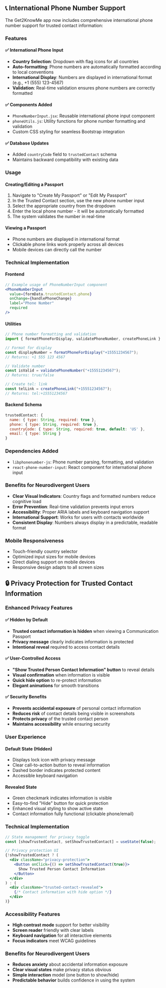 ## 📞 International Phone Number Support

The Get2KnowMe app now includes comprehensive international phone number support for trusted contact information:

### Features

#### ✅ International Phone Input
- **Country Selection**: Dropdown with flag icons for all countries
- **Auto-formatting**: Phone numbers are automatically formatted according to local conventions
- **International Display**: Numbers are displayed in international format (e.g., +1 (555) 123-4567)
- **Validation**: Real-time validation ensures phone numbers are correctly formatted

#### ✅ Components Added
- `PhoneNumberInput.jsx`: Reusable international phone input component
- `phoneUtils.js`: Utility functions for phone number formatting and validation
- Custom CSS styling for seamless Bootstrap integration

#### ✅ Database Updates
- Added `countryCode` field to `trustedContact` schema
- Maintains backward compatibility with existing data

### Usage

#### Creating/Editing a Passport
1. Navigate to "Create My Passport" or "Edit My Passport"
2. In the Trusted Contact section, use the new phone number input
3. Select the appropriate country from the dropdown
4. Enter the local phone number - it will be automatically formatted
5. The system validates the number in real-time

#### Viewing a Passport
- Phone numbers are displayed in international format
- Clickable phone links work properly across all devices
- Mobile devices can directly call the number

### Technical Implementation

#### Frontend
```jsx
// Example usage of PhoneNumberInput component
<PhoneNumberInput
  value={formData.trustedContact.phone}
  onChange={handlePhoneChange}
  label="Phone Number"
  required
/>
```

#### Utilities
```javascript
// Phone number formatting and validation
import { formatPhoneForDisplay, validatePhoneNumber, createPhoneLink } from '../utils/phoneUtils.js';

// Format for display
const displayNumber = formatPhoneForDisplay("+15551234567");
// Returns: +1 555 123 4567

// Validate number
const isValid = validatePhoneNumber("+15551234567");
// Returns: true/false

// Create tel: link
const telLink = createPhoneLink("+15551234567");
// Returns: tel:+15551234567
```

#### Backend Schema
```javascript
trustedContact: {
  name: { type: String, required: true },
  phone: { type: String, required: true },
  countryCode: { type: String, required: true, default: 'US' },
  email: { type: String }
}
```

### Dependencies Added
- `libphonenumber-js`: Phone number parsing, formatting, and validation
- `react-phone-number-input`: React component for international phone input

### Benefits for Neurodivergent Users
- **Clear Visual Indicators**: Country flags and formatted numbers reduce cognitive load
- **Error Prevention**: Real-time validation prevents input errors
- **Accessibility**: Proper ARIA labels and keyboard navigation support
- **International Support**: Works for users with contacts worldwide
- **Consistent Display**: Numbers always display in a predictable, readable format

### Mobile Responsiveness
- Touch-friendly country selector
- Optimized input sizes for mobile devices
- Direct dialing support on mobile devices
- Responsive design adapts to all screen sizes

## 🔒 Privacy Protection for Trusted Contact Information

### Enhanced Privacy Features

#### ✅ Hidden by Default
- **Trusted contact information is hidden** when viewing a Communication Passport
- **Privacy message** clearly indicates information is protected
- **Intentional reveal** required to access contact details

#### ✅ User-Controlled Access
- **"Show Trusted Person Contact Information" button** to reveal details
- **Visual confirmation** when information is visible
- **Quick hide option** to re-protect information
- **Elegant animations** for smooth transitions

#### ✅ Security Benefits
- **Prevents accidental exposure** of personal contact information
- **Reduces risk** of contact details being visible in screenshots
- **Protects privacy** of the trusted contact person
- **Maintains accessibility** while ensuring security

### User Experience

#### Default State (Hidden)
- Displays lock icon with privacy message
- Clear call-to-action button to reveal information
- Dashed border indicates protected content
- Accessible keyboard navigation

#### Revealed State
- Green checkmark indicates information is visible
- Easy-to-find "Hide" button for quick protection
- Enhanced visual styling to show active state
- Contact information fully functional (clickable phone/email)

### Technical Implementation

```jsx
// State management for privacy toggle
const [showTrustedContact, setShowTrustedContact] = useState(false);

// Privacy protection UI
{!showTrustedContact ? (
  <div className="privacy-protection">
    <Button onClick={() => setShowTrustedContact(true)}>
      Show Trusted Person Contact Information
    </Button>
  </div>
) : (
  <div className="trusted-contact-revealed">
    {/* Contact information with hide option */}
  </div>
)}
```

### Accessibility Features
- **High contrast mode** support for better visibility
- **Screen reader** friendly with clear labels
- **Keyboard navigation** for all interactive elements
- **Focus indicators** meet WCAG guidelines

### Benefits for Neurodivergent Users
- **Reduces anxiety** about accidental information exposure
- **Clear visual states** make privacy status obvious
- **Simple interaction** model (one button to show/hide)
- **Predictable behavior** builds confidence in using the system
